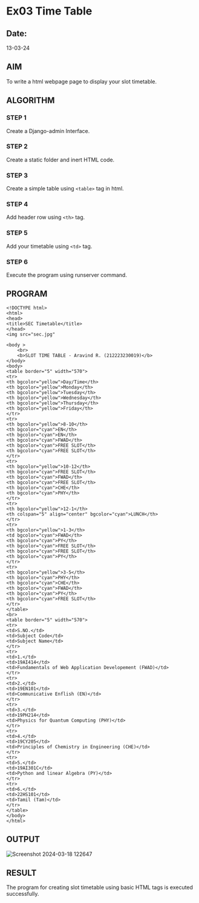 # Ex03 Time Table
## Date:
13-03-24
## AIM
To write a html webpage page to display your slot timetable.

## ALGORITHM
### STEP 1
Create a Django-admin Interface.

### STEP 2
Create a static folder and inert HTML code.

### STEP 3
Create a simple table using ```<table>``` tag in html.

### STEP 4
Add header row using ```<th>``` tag.

### STEP 5
Add your timetable using ```<td>``` tag.

### STEP 6
Execute the program using runserver command.

## PROGRAM
```
<!DOCTYPE html>
<html>
<head>
<title>SEC Timetable</title>
</head>
<img src="sec.jpg"

<body >
    <br>
    <b>SLOT TIME TABLE - Aravind R. (212223230019)</b>
</body>
<body>
<table border="5" width="570">
<tr>
<th bgcolor="yellow">Day/Time</th>
<th bgcolor="yellow">Monday</th>
<th bgcolor="yellow">Tuesday</th>
<th bgcolor="yellow">Wednesday</th>
<th bgcolor="yellow">Thursday</th>
<th bgcolor="yellow">Friday</th>
</tr>
<tr>
<th bgcolor="yellow">8-10</th>
<th bgcolor="cyan">EN</th>
<th bgcolor="cyan">EN</th>
<th bgcolor="cyan">FWAD</th>
<th bgcolor="cyan">FREE SLOT</th>
<th bgcolor="cyan">FREE SLOT</th>
</tr>
<tr>
<th bgcolor="yellow">10-12</th>
<th bgcolor="cyan">FREE SLOT</th>
<th bgcolor="cyan">FWAD</th>
<th bgcolor="cyan">FREE SLOT</th>
<th bgcolor="cyan">CHE</th>
<th bgcolor="cyan">PHY</th>
</tr>
<tr>
<th bgcolor="yellow">12-1</th>
<th colspan="5" align="center" bgcolor="cyan">LUNCH</th>
</tr>
<tr>
<th bgcolor="yellow">1-3</th>
<td bgcolor="cyan">FWAD</th>
<th bgcolor="cyan">PY</th>
<th bgcolor="cyan">FREE SLOT</th>
<th bgcolor="cyan">FREE SLOT</th>
<th bgcolor="cyan">PY</th>
</tr>
<tr>
<th bgcolor="yellow">3-5</th>
<th bgcolor="cyan">PHY</th>
<th bgcolor="cyan">CHE</th>
<th bgcolor="cyan">FWAD</th>
<th bgcolor="cyan">PY</th>
<th bgcolor="cyan">FREE SLOT</th>
</tr>
</table>
<br>
<table border="5" width="570">
<tr>
<td>S.NO.</td>
<td>Subject Code</td>
<td>Subject Name</td>
</tr>
<tr>
<td>1.</td>
<td>19AI414</td>
<td>Fundamentals of Web Application Developement (FWAD)</td>
</tr>
<tr>
<td>2.</td>
<td>19EN101</td>
<td>Communicative Enflish (EN)</td>
</tr>
<tr>
<td>3.</td>
<td>19PH214</td>
<td>Physics for Quantum Computing (PHY)</td>
</tr>
<tr>
<td>4.</td>
<td>19CY205</td>
<td>Principles of Chemistry in Engineering (CHE)</td>
</tr>
<tr>
<td>5.</td>
<td>19AI301C</td>
<td>Python and linear Algebra (PY)</td>
</tr>
<tr>
<td>6.</td>
<td>22HS101</td>
<td>Tamil (Tam)</td>
</tr>
</table>
</body>
</html>

```
## OUTPUT

![Screenshot 2024-03-18 122647](https://github.com/SwaminathanV23000747/slot/assets/148931113/e68525ed-ab3a-4680-935a-84396fd201c6)

## RESULT
The program for creating slot timetable using basic HTML tags is executed successfully.
